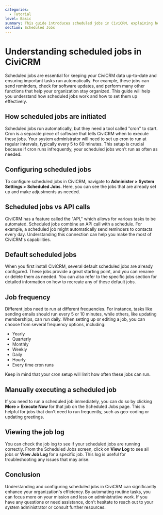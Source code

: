 ```yaml
---
categories:
  - Tutorial
level: Basic
summary: This guide introduces scheduled jobs in CiviCRM, explaining how they work and how to configure them for your non-profit's needs.
section: Scheduled Jobs
---
```


# Understanding scheduled jobs in CiviCRM

Scheduled jobs are essential for keeping your CiviCRM data up-to-date and ensuring important tasks run automatically. For example, these jobs can send reminders, check for software updates, and perform many other functions that help your organization stay organized. This guide will help you understand how scheduled jobs work and how to set them up effectively.

## How scheduled jobs are initiated

Scheduled jobs run automatically, but they need a tool called "cron" to start. Cron is a separate piece of software that tells CiviCRM when to execute these jobs. Your system administrator will need to set up cron to run at regular intervals, typically every 5 to 60 minutes. This setup is crucial because if cron runs infrequently, your scheduled jobs won't run as often as needed.

## Configuring scheduled jobs

To configure scheduled jobs in CiviCRM, navigate to **Administer > System Settings > Scheduled Jobs**. Here, you can see the jobs that are already set up and make adjustments as needed.

## Scheduled jobs vs API calls

CiviCRM has a feature called the "API," which allows for various tasks to be automated. Scheduled jobs combine an API call with a schedule. For example, a scheduled job might automatically send reminders to contacts every day. Understanding this connection can help you make the most of CiviCRM's capabilities.

## Default scheduled jobs

When you first install CiviCRM, several default scheduled jobs are already configured. These jobs provide a great starting point, and you can rename or delete them as needed. You can also refer to the specific jobs section for detailed information on how to recreate any of these default jobs.

## Job frequency

Different jobs need to run at different frequencies. For instance, tasks like sending emails should run every 5 or 10 minutes, while others, like updating memberships, can run daily. When setting up or editing a job, you can choose from several frequency options, including:

- Yearly
- Quarterly
- Monthly
- Weekly
- Daily
- Hourly
- Every time cron runs

Keep in mind that your cron setup will limit how often these jobs can run.

## Manually executing a scheduled job

If you need to run a scheduled job immediately, you can do so by clicking **More > Execute Now** for that job on the Scheduled Jobs page. This is helpful for jobs that don't need to run frequently, such as geo-coding or updating greetings.

## Viewing the job log

You can check the job log to see if your scheduled jobs are running correctly. From the Scheduled Jobs screen, click on **View Log** to see all jobs or **View Job Log** for a specific job. This log is useful for troubleshooting any issues that may arise.

## Conclusion

Understanding and configuring scheduled jobs in CiviCRM can significantly enhance your organization's efficiency. By automating routine tasks, you can focus more on your mission and less on administrative work. If you have any questions or need assistance, don't hesitate to reach out to your system administrator or consult further resources.
